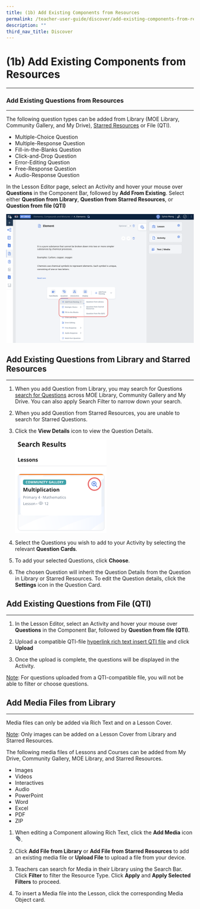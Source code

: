 ```yaml
---
title: (1b) Add Existing Components from Resources
permalink: /teacher-user-guide/discover/add-existing-components-from-resources/
description: ""
third_nav_title: Discover
---
```

<h1>(1b) Add Existing Components from Resources</h1>
<hr>

<h3>Add Existing Questions from Resources</h3>

<hr>

<p>The following question types can be added from&nbsp;Library (MOE Library, Community Gallery, and My Drive),&nbsp;<a target="_blank" href="/teacher-user-guide/organise/star-resources/">Starred Resources</a> or File (QTI).</p>

<ul>
  <li>Multiple-Choice Question</li>
  <li>Multiple-Response Question</li>
  <li>Fill-in-the-Blanks Question</li>
  <li>Click-and-Drop Question</li>
  <li>Error-Editing Question</li>
  <li>Free-Response Question</li>
  <li>Audio-Response Question</li>
</ul>

<p>In the Lesson Editor page, select an Activity and hover your mouse over <strong>Questions</strong> in the Component Bar, followed by <strong>Add From Existing</strong>. Select either <strong>Question from Library</strong>, <strong>Question from Starred Resources</strong>, or <strong>Question from file (QTI)</strong></p>

<a target="_blank" href="/images/2Teacher/D-AddExistingComponent.png"><img alt="AddExistingComponent" src="/images/2Teacher/D-AddExistingComponent.png"></a>

<h2>Add Existing Questions from Library and Starred Resources</h2>

<hr>

<ol>
  <li>
    <p>When you add Question from Library, you may search for Questions 
<a target="_blank" href="/teacher-user-guide/discover/search-for-resources/">search for Questions</a>
across MOE Library, Community Gallery and My Drive. You can also apply Search Filter to narrow down your search.</p>
  </li>
  <li>
    <p>When you add Question from Starred Resources, you are unable to search for Starred Questions.</p>
  </li>
  <li>
    <p>Click the <strong>View Details</strong> icon to view the Question Details.</p>
		
<a target="_blank" href="/images/2Teacher/D-AddExistingLesson.png"><img alt="AddExistingLesson" src="/images/2Teacher/D-AddExistingLesson.png"></a>
		
  </li>
  <li>
    <p>Select the Questions you wish to add to your Activity by selecting the relevant <strong>Question Cards</strong>.</p>
  </li>
  <li>
    <p>To add your selected Questions, click <strong>Choose</strong>.</p>
  </li>
  <li>
    <p>The chosen Question will inherit the Question Details from the Question in Library or Starred Resources. To edit the Question details, click the <strong>Settings</strong> icon in the Question Card.</p>
  </li>
</ol>

<h2>Add Existing Questions from File (QTI)</h2>

<hr>

<ol>
  <li>
    <p>In the Lesson Editor, select an Activity and hover your mouse over <strong>Questions</strong> in the Component Bar, followed by <strong>Question from file (QTI)</strong>.</p>
  </li>
  <li>
    <p>Upload a compatible QTI-file <a href="rich text insert QTI file">hyperlink rich text insert QTI file</a> and click <strong>Upload</strong></p>
  </li>
  <li>
    <p>Once the upload is complete, the questions will be displayed in the Activity.</p>
  </li>
</ol>

<p><u>Note</u>: For questions uploaded from a QTI-compatible file, you will not be able to filter or choose questions.</p>

<h2>Add Media Files from Library</h2>

<hr>

<p>Media files can only be added via Rich Text and on a Lesson Cover.</p>

<p><u>Note</u>: Only images can be added on a Lesson Cover from Library and Starred Resources.</p>

<p>The following media files of Lessons and Courses can be added from My Drive,&nbsp;Community Gallery,&nbsp;MOE Library, and Starred Resources.</p>

<ul>
  <li>Images</li>
  <li>Videos</li>
  <li>Interactives</li>
  <li>Audio</li>
  <li>PowerPoint</li>
  <li>Word</li>
  <li>Excel</li>
  <li>PDF</li>
  <li>ZIP</li>
</ul>

<ol>
  <li>
    <p>When editing a Component allowing Rich Text, click the&nbsp;<strong>Add Media</strong>&nbsp;icon&nbsp;
	<img style="width:1rem; display: inline;" src="/images/Icons/PaperClip.svg">.	
  </p></li>
  <li>
    <p>Click&nbsp;<strong>Add File from Library</strong>&nbsp;or&nbsp;<strong>Add File from Starred Resources</strong>&nbsp;to add an existing media file or&nbsp;<strong>Upload File</strong>&nbsp;to upload a file from your device.</p>
  </li>
  <li>
    <p>Teachers can search for Media in their Library using the Search Bar. Click <strong>Filter</strong> to filter the Resource Type. Click <strong>Apply</strong> and <strong>Apply Selected Filters</strong> to proceed.</p>
  </li>
  <li>
    <p>To insert a Media file into the Lesson, click the corresponding&nbsp;Media Object card.</p>
  </li>
</ol>